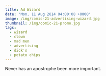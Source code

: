 ```yaml
---
title: Ad Wizard
date: 'Mon, 11 Aug 2014 04:00:00 +0000'
image: /img/comic-21-advertising-wizard.jpg
thumbnail: /img/comic-21-promo.jpg
tags:
  - wizard
  - clown
  - mad men
  - advertising
  - dick's
  - potato chips
---
```


Never has an apostrophe been more important.
